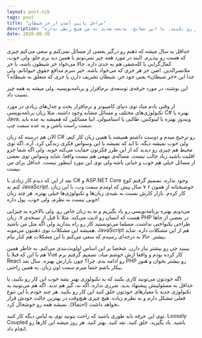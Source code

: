 ```yaml
---
layout: post.njk
tags: post
title: "مراحل پایین آمدن از خر شیطان"
description: "باور کنید بعضی وقت‌ها گیر الکی نباید بدید. بپذیرید. وفق بدید. لذت‌بخش‌تر میشه. البته همیشه این کار رو نکنید. با این نصایح، بدبخت شدید به من هیچ ربطی نداره."
date: 2020-06-30
---
```


حداقل یه سال میشه که ذهنم رو درگیر بعضی از مسائل نمی‌کنم و سعی می‌کنم چیزی که هست رو بپذیرم. البته در مورد همه چیز نمی‌تونم با همین دید برم جلو. ولی خوب، کمال‌گرایی یا کله‌شقی هم یه حدی داره. حالا می‌خواد خر شیطون باشه، یا خر ملانصرالدین. اصن خر هر خری که می‌خواد باشه. خیر سرم مدافع حقوق حیواناتم. ولی جدا این «خر شیطان» یعنی خود خر، شیطان تشریف دارن یا خری که متعلق به شیطانه؟

این نوشته، در مورد حرفه‌ی توسعه‌ی نرم‌افزار و برنامه‌نویسیه. ولی میشه به همه چیز نسبت داد.

از وقتی یادم میاد توی دنیای کامپیوتر و نرم‌افزار بحث و جدل‌های زیادی در مورد تکنولوژی‌های مختلف و مسائل مشابه وجود داشته. مثلا زبان برنامه‌نویسی C# بهتره یا Java. ویندوز بهتره یا لینوکس. طالبی یا استامبولی. اینا مسائلین که همیشه یه عده باید سمت راست باشن و یه عده سمت چپ.

الآن هم درسته که زبان C# رو ترجیح میدم و دوست داشتم همیشه با همین زبان کار کنم، ولی خوب نمیشه دیگه. تا ابد که نمیشه با این وسواس فکری زندگی کرد. آره، اگه توی محیط هم چیزی رو دیدید که از این طرز فکرتون حمایت می‌کنه خوبه. ولی اگه شما جزو اقلیت باشید زیاد جالب نیست. مساله‌ی مهمی هم نیست واقعا. شاید وسواس توی بعضی از مسائل خیلی هم خوب و حیاتی باشه ولی توی این مورد اینطور نیست. حداقل برای من نیست.

بعد از این که دیدم کار زیادی با C# و ASP.NET Core وجود نداره، تصمیم گرفتم کوچ کنم به JavaScript. خوشبختانه از همون ۶ ۷ سال پیش که اومدم سمت وب، با این زبان کار کردم. بازار کارش نسبت به بقیه‌ی زبان‌ها و تکنولوژی‌ها خیلی بهتره. هر چند زبان خوبی نیست به نظرم، ولی خوب، پول داره!

می‌دونم بهتره برنامه‌نویسی رو یاد بگیریم و نه یه زبان خاص رو. ولی بالاخره یه چیزایی هست که انسان رو اذیت می‌کنه. مثلا تا قبل از نسخه‌ی ۷، زبان PHP در بعضی از جاها طراحی یکنواختی نداشت. مسلما می‌تونستید کار رو راه بندازید ولی اگه مثل من باشید همیشه این مشکلات توی ذهنتون می‌مونه. JavaScript هم از این مشکلات داره. شاید بیشتر. حالا به درجه‌ای رسیدم که سعی می‌کنم با این مشکلات هم کنار بیام.

ببینید چی رو بیشتر نیاز دارن. شخصا بر این اساس اولویت‌بندی می‌کنم. به خاطر همین هم با این که قبلا با Vue کار کرده بودم و واقعا ازش خوشم میاد، تصمیم گرفتم برم React رو ادامه بدم. چرا؟ چون بازارش بهتره. سال بعد PHP رو بیشتر بخوان و هنوز بیکار باشم حتما میرم سمت اون زبان. به همین راحتی.

اگه خودتون می‌تونید کاری بکنید که یه تکنولوژی بهتر بشه خوب این کار رو بکنید، یا حداقل به مسئولینش پیشنهاد بدید. ضرری نداره. اگه نه، گیر هم ندید. اگه هم می‌تونید یه تکنولوژی جدید با معیارهای خودتون خلق کنید این کار رو بکنید. هر چند خودم با این تنوع فعلی مشکل دارم و به نظرم زیاده. هیچ چیزی هیچ‌وقت در بهترین حالت خودش قرار نخواهد داشت (احتمالا). نمیشه همه رو خوشحال کرد.

توی این حرفه باید طوری باشید که راحت بتونید توی یه لباس دیگه کار کنید. Loosely Coupled باشید. یاد بگیرید. خلق کنید. نقد کنید. بهتر کنید. هر روز میشه این کارها رو انجام داد.